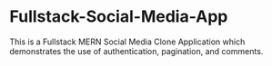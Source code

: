 # Fullstack-Social-Media-App
This is a Fullstack MERN Social Media Clone Application which demonstrates the use of authentication, pagination, and comments.
